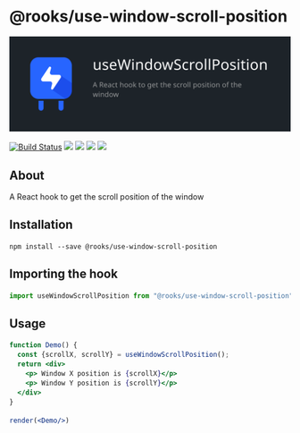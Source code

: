 # @rooks/use-window-scroll-position

![TitleCard](/packages/window-scroll-position/title-card.svg)

[![Build Status](https://travis-ci.org/imbhargav5/rooks.svg?branch=master)](https://travis-ci.org/imbhargav5/rooks) ![](https://img.shields.io/npm/v/@rooks/use-window-scroll-position/latest.svg) ![](https://img.shields.io/npm/l/@rooks/use-window-scroll-position.svg) ![](https://img.shields.io/bundlephobia/min/@rooks/use-window-scroll-position.svg) ![](https://img.shields.io/david/imbhargav5/rooks.svg?path=packages%2Fwindow-scroll-position)



## About
A React hook to get the scroll position of the window


[//]: # (Main)

## Installation

```
npm install --save @rooks/use-window-scroll-position
```

## Importing the hook

```javascript
import useWindowScrollPosition from "@rooks/use-window-scroll-position"
```

## Usage

```jsx
function Demo() {
  const {scrollX, scrollY} = useWindowScrollPosition();  
  return <div>
    <p> Window X position is {scrollX}</p>
    <p> Window Y position is {scrollY}</p>
  </div>
}

render(<Demo/>)
```
